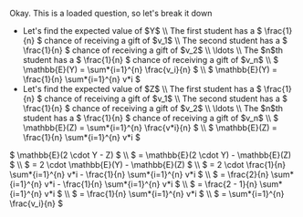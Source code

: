 Okay. This is a loaded question, so let's break it down
<ul>
<li> Let's find the expected value of $Y$ \\
The first student has a $ \frac{1}{n} $ chance of receiving a gift of $v_1$ \\
The second student has a $ \frac{1}{n} $ chance of receiving a gift of $v_2$ \\
\ldots \\
The $n$th student has a $ \frac{1}{n} $ chance of receiving a gift of $v_n$ \\
$ \mathbb{E}(Y) = \sum*{i=1}^{n} \frac{v_i}{n} $ \\
$ \mathbb{E}(Y) = \frac{1}{n} \sum*{i=1}^{n} v*i $
	<li> Let's find the expected value of $Z$ \\
The first student has a $ \frac{1}{n} $ chance of receiving a gift of $v_1$ \\
The second student has a $ \frac{1}{n} $ chance of receiving a gift of $v_2$ \\
\ldots \\
The $n$th student has a $ \frac{1}{n} $ chance of receiving a gift of $v_n$ \\
$ \mathbb{E}(Z) = \sum*{i=1}^{n} \frac{v*i}{n} $ \\
$ \mathbb{E}(Z) = \frac{1}{n} \sum*{i=1}^{n} v*i $
</ul>
$ \mathbb{E}(2 \cdot Y - Z) $ \\
$ = \mathbb{E}(2 \cdot Y) - \mathbb{E}(Z) $ \\
$ = 2 \cdot \mathbb{E}(Y) - \mathbb{E}(Z) $ \\
$ = 2 \cdot \frac{1}{n} \sum*{i=1}^{n} v*i - \frac{1}{n} \sum*{i=1}^{n} v*i $ \\
$ = \frac{2}{n} \sum*{i=1}^{n} v*i - \frac{1}{n} \sum*{i=1}^{n} v*i $ \\
$ = \frac{2 - 1}{n} \sum*{i=1}^{n} v*i $ \\
$ = \frac{1}{n} \sum*{i=1}^{n} v*i $ \\
$ = \sum*{i=1}^{n} \frac{v_i}{n} $
